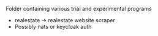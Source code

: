 Folder containing various trial and experimental programs

* realestate -> realestate website scraper
* Possibly nats or keycloak auth
